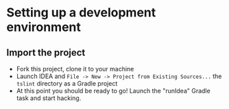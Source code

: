 # Setting up a development environment

## Import the project
* Fork this project, clone it to your machine
* Launch IDEA and `File -> New -> Project from Existing Sources...` the `tslint` directory as a Gradle project
* At this point you should be ready to go!  Launch the "runIdea" Gradle task and start hacking.